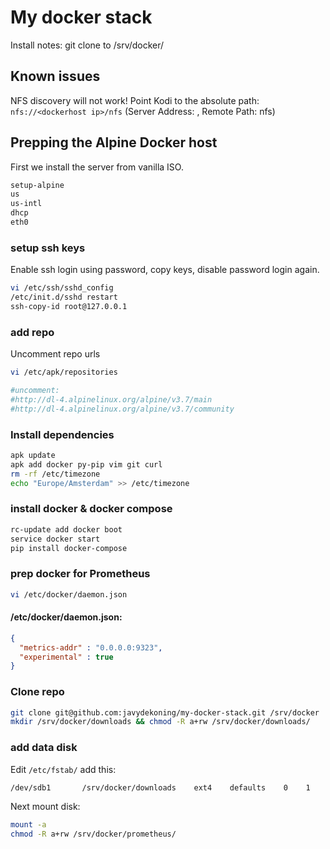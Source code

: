# My docker stack

Install notes: git clone to /srv/docker/

## Known issues

NFS discovery will not work! Point Kodi to the absolute path: `nfs://<dockerhost ip>/nfs` (Server Address: <dockerhost ip>, Remote Path: nfs) 

## Prepping the Alpine Docker host

First we install the server from vanilla ISO. 

```Bash
setup-alpine
us
us-intl
dhcp
eth0
```

### setup ssh keys

Enable ssh login using password, copy keys, disable password login again. 

```Bash
vi /etc/ssh/sshd_config
/etc/init.d/sshd restart
ssh-copy-id root@127.0.0.1
```

### add repo

Uncomment repo urls

```Bash
vi /etc/apk/repositories

#uncomment:
#http://dl-4.alpinelinux.org/alpine/v3.7/main
#http://dl-4.alpinelinux.org/alpine/v3.7/community
```

### Install dependencies

```Bash
apk update
apk add docker py-pip vim git curl
rm -rf /etc/timezone
echo "Europe/Amsterdam" >> /etc/timezone
```

### install docker & docker compose

```Bash
rc-update add docker boot
service docker start
pip install docker-compose
```

### prep docker for Prometheus

```Bash
vi /etc/docker/daemon.json
```

#### /etc/docker/daemon.json:

```json
{
  "metrics-addr" : "0.0.0.0:9323",
  "experimental" : true
}
```

### Clone repo

```Bash
git clone git@github.com:javydekoning/my-docker-stack.git /srv/docker
mkdir /srv/docker/downloads && chmod -R a+rw /srv/docker/downloads/
```

### add data disk

Edit `/etc/fstab/` add this:

```Bash
/dev/sdb1       /srv/docker/downloads    ext4    defaults    0    1
```

Next mount disk:

```Bash
mount -a
chmod -R a+rw /srv/docker/prometheus/
````